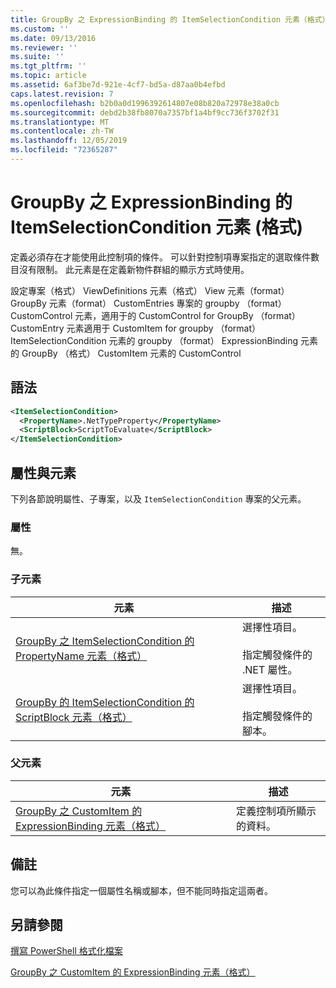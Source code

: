 ```yaml
---
title: GroupBy 之 ExpressionBinding 的 ItemSelectionCondition 元素（格式） |Microsoft Docs
ms.custom: ''
ms.date: 09/13/2016
ms.reviewer: ''
ms.suite: ''
ms.tgt_pltfrm: ''
ms.topic: article
ms.assetid: 6af3be7d-921e-4cf7-bd5a-d87aa0b4efbd
caps.latest.revision: 7
ms.openlocfilehash: b2b0a0d1996392614807e08b820a72978e38a0cb
ms.sourcegitcommit: debd2b38fb8070a7357bf1a4bf9cc736f3702f31
ms.translationtype: MT
ms.contentlocale: zh-TW
ms.lasthandoff: 12/05/2019
ms.locfileid: "72365287"
---
```

# <a name="itemselectioncondition-element-for-expressionbinding-for-groupby-format"></a>GroupBy 之 ExpressionBinding 的 ItemSelectionCondition 元素 (格式)

定義必須存在才能使用此控制項的條件。 可以針對控制項專案指定的選取條件數目沒有限制。 此元素是在定義新物件群組的顯示方式時使用。

設定專案（格式） ViewDefinitions 元素（格式） View 元素（format） GroupBy 元素（format） CustomEntries 專案的 groupby （format） CustomControl 元素，適用于的 CustomControl for GroupBy （format） CustomEntry 元素適用于 CustomItem for groupby （format） ItemSelectionCondition 元素的 groupby （format） ExpressionBinding 元素的 GroupBy （格式） CustomItem 元素的 CustomControl

## <a name="syntax"></a>語法

```xml
<ItemSelectionCondition>
  <PropertyName>.NetTypeProperty</PropertyName>
  <ScriptBlock>ScriptToEvaluate</ScriptBlock>
</ItemSelectionCondition>
```

## <a name="attributes-and-elements"></a>屬性與元素

下列各節說明屬性、子專案，以及 `ItemSelectionCondition` 專案的父元素。

### <a name="attributes"></a>屬性

無。

### <a name="child-elements"></a>子元素

|元素|描述|
|-------------|-----------------|
|[GroupBy 之 ItemSelectionCondition 的 PropertyName 元素（格式）](./propertyname-element-for-itemselectioncondition-for-groupby-format.md)|選擇性項目。<br /><br /> 指定觸發條件的 .NET 屬性。|
|[GroupBy 的 ItemSelectionCondition 的 ScriptBlock 元素（格式）](./scriptblock-element-for-itemselectioncondition-for-groupby-format.md)|選擇性項目。<br /><br /> 指定觸發條件的腳本。|

### <a name="parent-elements"></a>父元素

|元素|描述|
|-------------|-----------------|
|[GroupBy 之 CustomItem 的 ExpressionBinding 元素（格式）](./expressionbinding-element-for-customitem-for-groupby-format.md)|定義控制項所顯示的資料。|

## <a name="remarks"></a>備註

您可以為此條件指定一個屬性名稱或腳本，但不能同時指定這兩者。

## <a name="see-also"></a>另請參閱

[撰寫 PowerShell 格式化檔案](./writing-a-powershell-formatting-file.md)

[GroupBy 之 CustomItem 的 ExpressionBinding 元素（格式）](./expressionbinding-element-for-customitem-for-groupby-format.md)
